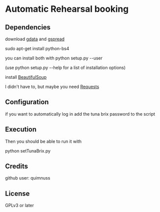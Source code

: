 Automatic Rehearsal booking
===========================

Dependencies
------------

download [gdata](https://code.google.com/p/gdata-python-client/downloads/list) and [gspread](https://github.com/quimnuss/gspread)

sudo apt-get install python-bs4

you can install both with python setup.py --user

(use python setup.py --help for a list of installation options)

install [BeautifulSoup](http://www.crummy.com/software/BeautifulSoup/bs4/doc/#installing-beautiful-soup)

I didn't have to, but maybe you need [Requests](http://docs.python-requests.org/en/latest/user/install/#install)

Configuration
-------------

if you want to automatically log in add the tuna brix password to the script

Execution
---------

Then you should be able to run it with

python setTunaBrix.py


Credits
-------

github user: quimnuss

License
-------
GPLv3 or later
